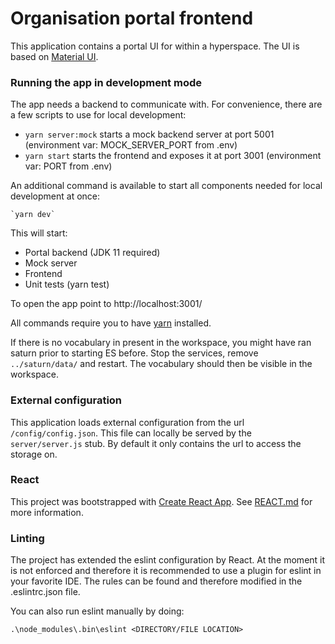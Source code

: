 # Organisation portal frontend
This application contains a portal UI for within a hyperspace. The UI is based on [Material UI](https://material-ui.com/).

### Running the app in development mode
The app needs a backend to communicate with. For convenience, there are a few scripts to use for local development:

- `yarn server:mock` starts a mock backend server at port 5001 (environment var: MOCK_SERVER_PORT from .env)
- `yarn start` starts the frontend and exposes it at port 3001 (environment var: PORT from .env)

An additional command is available to start all components needed for local development at once: 

    `yarn dev` 

This will start:
- Portal backend (JDK 11 required)
- Mock server
- Frontend
- Unit tests (yarn test)

To open the app point to http://localhost:3001/

All commands require you to have [yarn](https://yarnpkg.com/lang/en/) installed. 

If there is no vocabulary in present in the workspace, you might have ran saturn prior to starting ES before. Stop the services, remove `../saturn/data/` and restart. The vocabulary should then be visible in the workspace.

### External configuration
This application loads external configuration from the url `/config/config.json`. This file can locally be 
served by the `server/server.js` stub. By default it only contains the url to access the storage on.

### React
This project was bootstrapped with [Create React App](https://github.com/facebookincubator/create-react-app). See [REACT.md](REACT.md) for more information.

### Linting
The project has extended the eslint configuration by React. At the moment it is not enforced and therefore it is recommended to use a plugin for eslint in your favorite IDE. The rules can be found and therefore modified in the .eslintrc.json file.

You can also run eslint manually by doing:
```
.\node_modules\.bin\eslint <DIRECTORY/FILE LOCATION>
```
